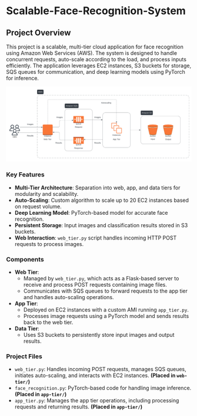 # Scalable-Face-Recognition-System

## Project Overview
This project is a scalable, multi-tier cloud application for face recognition using Amazon Web Services (AWS). The system is designed to handle concurrent requests, auto-scale according to the load, and process inputs efficiently. The application leverages EC2 instances, S3 buckets for storage, SQS queues for communication, and deep learning models using PyTorch for inference.

![Architecture](assets/scalable.png)

### Key Features
- **Multi-Tier Architecture**: Separation into web, app, and data tiers for modularity and scalability.
- **Auto-Scaling**: Custom algorithm to scale up to 20 EC2 instances based on request volume.
- **Deep Learning Model**: PyTorch-based model for accurate face recognition.
- **Persistent Storage**: Input images and classification results stored in S3 buckets.
- **Web Interaction**: `web_tier.py` script handles incoming HTTP POST requests to process images.

### Components
- **Web Tier**:
  - Managed by `web_tier.py`, which acts as a Flask-based server to receive and process POST requests containing image files.
  - Communicates with SQS queues to forward requests to the app tier and handles auto-scaling operations.
- **App Tier**:
  - Deployed on EC2 instances with a custom AMI running `app_tier.py`.
  - Processes image requests using a PyTorch model and sends results back to the web tier.
- **Data Tier**:
  - Uses S3 buckets to persistently store input images and output results.

### Project Files
- `web_tier.py`: Handles incoming POST requests, manages SQS queues, initiates auto-scaling, and interacts with EC2 instances. **(Placed in `web-tier/`)**
- `face_recognition.py`: PyTorch-based code for handling image inference. **(Placed in `app-tier/`)**
- `app_tier.py`: Manages the app tier operations, including processing requests and returning results. **(Placed in `app-tier/`)**